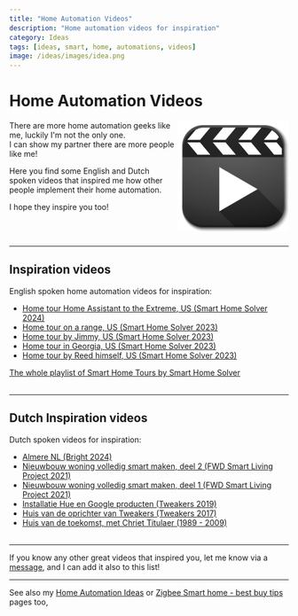 ```yaml
---
title: "Home Automation Videos"
description: "Home automation videos for inspiration"
category: Ideas
tags: [ideas, smart, home, automations, videos]
image: /ideas/images/idea.png
---
```


# Home Automation Videos

<img src="images/video.png" style="float: right;" alt="video" height="200px">

There are more home automation geeks like me, luckily I'm not the only one.\
I can show my partner there are more people like me!

Here you find some English and Dutch spoken videos that inspired me how other people implement their home automation.

I hope they inspire you too!

<br><br>

---

## Inspiration videos

English spoken home automation videos for inspiration:
* [Home tour Home Assistant to the Extreme, US (Smart Home Solver 2024)](https://www.youtube.com/watch?v=EBT1mnLMPmI)
* [Home tour on a range, US (Smart Home Solver 2023)](https://www.youtube.com/watch?v=ZYGYG8tDaDY&t=1s)
* [Home tour by Jimmy, US (Smart Home Solver 2023)](https://www.youtube.com/watch?v=bzHdg0RLO1I)
* [Home tour in Georgia, US (Smart Home Solver 2023)](https://www.youtube.com/watch?v=FkfCoRJZlHA&list=PLERasyubmasVHFLS0ZR4vdg3PVC09hE99&index=4&pp=iAQB)
* [Home tour by Reed himself, US (Smart Home Solver 2023)](https://www.youtube.com/watch?v=yDNWVRmRHlY)

[The whole playlist of Smart Home Tours by Smart Home Solver](https://www.youtube.com/playlist?list=PLERasyubmasVHFLS0ZR4vdg3PVC09hE99)
<br><br>

---

## Dutch Inspiration videos

Dutch spoken videos for inspiration:
* [Almere NL (Bright 2024)](https://youtu.be/Q2C1SlfPhKE?si=od3TQVtwhskp71oA)
* [Nieuwbouw woning volledig smart maken, deel 2 (FWD Smart Living Project 2021)](https://www.youtube.com/watch?v=W5c6haXNsic)
* [Nieuwbouw woning volledig smart maken, deel 1 (FWD Smart Living Project 2021)](https://youtu.be/Ff3z3aZfUco?si=c4Hvh6VvqGdYnDpp)
* [Installatie Hue en Google producten (Tweakers 2019)](https://www.youtube.com/watch?v=zqvJerYvlwg)
* [Huis van de oprichter van Tweakers (Tweakers 2017)](https://youtu.be/fWcDT4JISn8?si=C6t0YEN1aYmTF_lu)
* [Huis van de toekomst, met Chriet Titulaer (1989 - 2009)](https://youtu.be/dEsndb8cSn0?si=RisW8OXpGpq5MyYZ)
<br><br>

---

If you know any other great videos that inspired you, let me know via a <a href="#remarks-or-suggestions">message</a>, and I can add it also to this list!

---

See also my
[Home Automation Ideas](home_automation_ideas) or [Zigbee Smart home - best buy tips](../buy/smart_home_best_buy_tips) pages too,